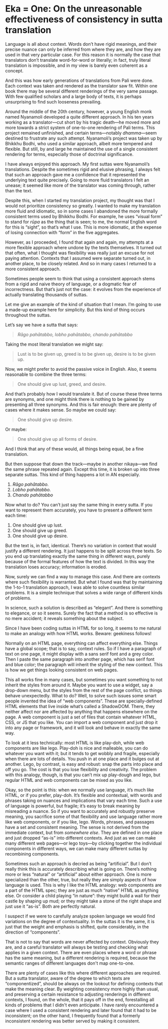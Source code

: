 # Eka = One: On the unreasonable effectiveness of consistency in sutta translation

Language is all about context. Words don’t have rigid meanings, and their precise nuance can only be inferred from where they are, and how they are used in that very particular case. For this reason it is normally the case that translators don’t translate word-for-word or literally; in fact, truly literal translation is impossible, and in my view is barely even coherent as a concept.

And this was how early generations of translations from Pali were done. Each context was taken and rendered as the translator saw fit. Within one book there may be several different renderings of the very same passage. With few qualified scholars and a large body of texts, it is perhaps unsurprising to find such looseness prevailing.

Around the middle of the 20th century, however, a young English monk named Nyanamoli developed a quite different approach. In his ten years working as a translator—cut short by his tragic death—he moved more and more towards a strict system of one-to-one rendering of Pali terms. This project remained unfinished, and certain terms—notably _dhamma_—seem destined to frustrate any such attempt. Nyanamoli’s project was taken up by Bhikkhu Bodhi, who used a similar approach, albeit more tempered and flexible. But still, by and large he maintained the use of a single consistent rendering for terms, especially those of doctrinal significance.

I have always enjoyed this approach. My first suttas were Nyanamoli’s translations. Despite the sometimes rigid and elusive phrasing, I always felt that such an approach gave me a confidence that it represented the underlying text quite precisely. Going to more fluid translators I felt an unease; it seemed like more of the translator was coming through, rather than the text.

Despite this, when I started my translation project, my thought was that I would not prioritize consistency so greatly. I wanted to make my translation more fluid and idiomatic, so in some cases I abandoned the more formally consistent terms used by Bhikkhu Bodhi. For example, he uses “visual form” to stand for _rūpa_ as the thing that is seen; to me, the normal English word for this is “sight”, so that’s what I use. This is more idiomatic, at the expense of losing connection with “form” in the five aggregates.

However, as I proceeded, I found that again and again, my attempts at a more flexible approach where undone by the texts themselves. It turned out that often, what I thought was flexibility was really just an excuse for not paying attention. Contexts that I assumed were separate turned out, in another place, to be closely related. And so in many cases I returned to a more consistent approach.

Sometimes people seem to think that using a consistent approach stems from a rigid and naive theory of language, or a dogmatic fear of incorrectness. But that’s just not the case: it evolves from the experience of actually translating thousands of suttas.

Let me give an example of the kind of situation that I mean. I’m going to use a made-up example here for simplicity. But this kind of thing occurs throughout the suttas.

Let’s say we have a sutta that says:

> *Rāgo pahātabbo, lobho pahātabbo, chando pahātabbo*

Taking the most literal translation we might say:

> Lust is to be given up, greed is to be given up, desire is to be given up.

Now, we might prefer to avoid the passive voice in English. Also, it seems reasonable to combine the three terms:

> One should give up lust, greed, and desire.

And that’s probably how I would translate it. But of course these three terms are synonyms, and one might think there is nothing to be gained by presenting all three synonyms. And this is fair enough: there are plenty of cases where it makes sense. So maybe we could say:

> One should give up desire.

Or maybe:

> One should give up all forms of desire.

And I think that any of these would, all things being equal, be a fine translation.

But then suppose that down the track—maybe in another nikaya—we find the same phrase repeated again. Except this time, it is broken up into three separate suttas. This kind of thing happens a lot in AN especially.

1.  *Rāgo pahātabbo.*
2. *Lobho pahātabbo.*
3. *Chando pahātabbo*

Now what to do? You can’t just say the same thing in every sutta. If you want to represent them accurately, you have to present a different term each time:

1. One should give up lust.
2. One should give up greed.
3. One should give up desire.

But the text is, in fact, identical. There’s no variation in context that would justify a different rendering. It just happens to be split across three texts. So you end up translating exactly the same thing in different ways, purely because of the formal features of how the text is divided. In this way the translation loses accuracy; information is eroded.

Now, surely we can find a way to manage this case. And there are contexts where such flexibility is warranted. But what I found was that by maintaining the 1-to-1 translation approach, I was able to solve countless similar problems. It is a simple technique that solves a wide range of different kinds of problems.

In science, such a solution is described as “elegant”. And there is something to elegance, or so it seems. Surely the fact that a method is so effective is no mere accident; it reveals something about the subject.

Since I have been coding suttas in HTML for so long, it seems to me natural to make an analogy with how HTML works. Beware: geekiness follows!

Normally on an HTML page, everything can affect everything else. Things have a global scope; that is to say, context rules. So if I have a paragraph of text on one page, it might display with a sans serif font and a grey color. Then I paste the same paragraph into another page, which has serif font and blue color; the paragraph will inherit the styling of the new context. This is how we get things looking consistent on web pages.

This all works fine in many cases, but sometimes you want something to not inherit the styles from around it. Maybe you want to use a widget, say a drop-down menu, but the styles from the rest of the page conflict, so things behave unexpectedly. What to do? Well, to solve such issues some smart people invented the idea of “web components”. These are specially-defined HTML elements that live inside what’s called a ShadowDOM. There, they neither affect nor are affected by anything that happens elsewhere on the page. A web component is just a set of files that contain whatever HTML, CSS, or JS that you like. You can import a web component and just drop it into any page or framework, and it will look and behave in exactly the same way.

To look at it less technically: most HTML is like play-doh, while web components are like lego. Play-doh is nice and malleable, you can do whatever you want with it; but it tends to get wobbly and fragile, especially when there are lots of details. You push in at one place and it bulges out at another. Lego, by contrast, is easy and robust: snap the parts into place and off you go. The cost is that you lose flexibility and creativity. The problem with this analogy, though, is that you can’t mix up play-dough and lego, but  regular HTML and web components can be mixed as you like.

Okay, so the point is this: when we normally use language, it’s much like HTML, or if you prefer, play-doh. It’s flexible and contextual, with words and phrases taking on nuances and implications that vary each time. Such a use of language is powerful, but fragile; it’s easy to break meaning by misreading a nuance. So if you want to accurately and robustly preserve meaning, you sacrifice some of that flexibility and use language rather more like web components, or if you like, lego. Words, phrases, and passages have a set and consistent meaning. The sense is not derived from the immediate context, but from *somewhere else*. They are defined in one place and just dropped “as-is” into different contexts. And just as we can make many different web pages—or lego toys—by clicking together the individual components in different ways, we can make many different suttas by recombining components.

Sometimes such an approach is decried as being “artificial”. But I don’t really think this is accurately describing what is going on. There’s nothing more or less “natural” or “artificial” about either approach. One is more specialized than the other, true, but really they are simply aspects of how language is used. This is why I like the HTML analogy: web components are a part of the HTML spec; they are just as much “native” HTML as anything else. Or consider a child playing “in nature”: they might build a wall for their castle by shaping up mud; or they might take a stone of the right shape and just use it “as-is”. Both are perfectly natural.

I suspect if we were to carefully analyze spoken language we would find variations on the degree of contextuality. In the suttas it is the same, it is just that the weight and emphasis is shifted, quite considerably, in the direction of “components”.

That is not to say that words are never affected by context. Obviously they are, and a careful translator will always be testing and checking what applies in a given context. There are even places where a word or phrase has the same meaning, but a different rendering is required, because the semantic ranges of different languages don't map one-to-one.

There are plenty of cases like this where different approaches are required. But a sutta translator, aware of the degree to which texts are “componentized”, should be always on the lookout for defining contexts that make the meaning clear. By weighting consistency more highly than usual, and preserving a certain resistance to adjusting renderings in different contexts, I found, on the whole, that it pays off in the end, forestalling all kinds of problems that I didn't even anticipate. I have rarely encountered a case where I used a consistent rendering and later found that it had to be inconsistent; on the other hand, I frequently found that a formerly inconsistent rendering was better served by making it consistent.
